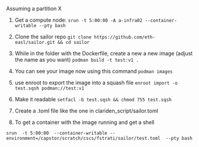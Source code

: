 Assuming a partition X

1. Get a compute node: `srun -t 5:00:00 -A a-infra02 --container-writable --pty bash`

2. Clone the sailor repo `git clone https://github.com/eth-easl/sailor.git && cd sailor `

3. While in the folder with the Dockerfile, create a new a new image (adjust the name as you want)
`podman build -t test:v1 .`

4. You can see your image now using this command
`podman images`

5. use enroot to export the image into a squash file
`enroot import -o test.sqsh podman://test:v1`

6. Make it readable
`setfacl -b test.sqsh && chmod 755 test.sqsh`

7. Create a .toml file like the one in clariden_script/sailor.toml

8. To get a container with the image running and get a shell

`srun  -t 5:00:00  --container-writable --environment=/capstor/scratch/cscs/fstrati/sailor/test.toml  --pty bash`